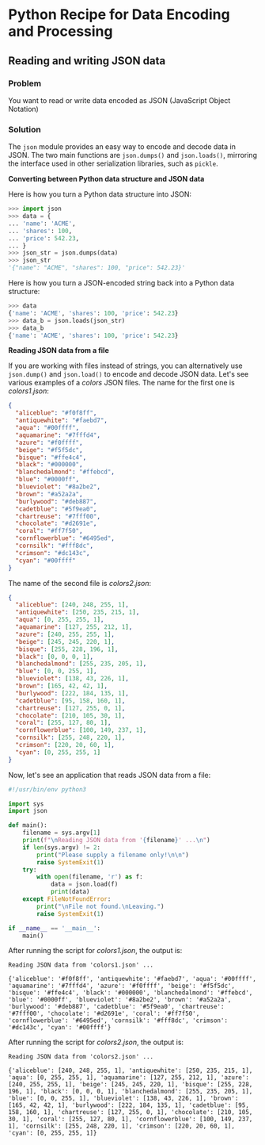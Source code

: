 # Python Recipe for Data Encoding and Processing

## Reading and writing JSON data

### Problem

You want to read or write data encoded as JSON (JavaScript Object 
Notation)

### Solution

The `json` module provides an easy way to encode and decode data in 
JSON. The two main functions are `json.dumps()` and `json.loads()`, 
mirroring the interface used in other serialization libraries, such 
as `pickle`.

**Converting between Python data structure and JSON data**

Here is how you turn a Python data structure into JSON:

```python
>>> import json
>>> data = {
... 'name': 'ACME', 
... 'shares': 100, 
... 'price': 542.23, 
... }
>>> json_str = json.dumps(data)
>>> json_str
'{"name": "ACME", "shares": 100, "price": 542.23}'
```

Here is how you turn a JSON-encoded string back into a Python data 
structure:

```python
>>> data
{'name': 'ACME', 'shares': 100, 'price': 542.23}
>>> data_b = json.loads(json_str)
>>> data_b
{'name': 'ACME', 'shares': 100, 'price': 542.23}
```

**Reading JSON data from a file**

If you are working with files instead of strings, you can alternatively 
use `json.dump()` and `json.load()` to encode and decode JSON data. 
Let's see various examples of a *colors* JSON files. The name for the 
first one is *colors1.json*:

```json
{
  "aliceblue": "#f0f8ff",
  "antiquewhite": "#faebd7",
  "aqua": "#00ffff",
  "aquamarine": "#7fffd4",
  "azure": "#f0ffff",
  "beige": "#f5f5dc",
  "bisque": "#ffe4c4",
  "black": "#000000",
  "blanchedalmond": "#ffebcd",
  "blue": "#0000ff",
  "blueviolet": "#8a2be2",
  "brown": "#a52a2a",
  "burlywood": "#deb887",
  "cadetblue": "#5f9ea0",
  "chartreuse": "#7fff00",
  "chocolate": "#d2691e",
  "coral": "#ff7f50",
  "cornflowerblue": "#6495ed",
  "cornsilk": "#fff8dc",
  "crimson": "#dc143c",
  "cyan": "#00ffff"
}
```

The name of the second file is *colors2.json*:

```json
{
  "aliceblue": [240, 248, 255, 1],
  "antiquewhite": [250, 235, 215, 1],
  "aqua": [0, 255, 255, 1],
  "aquamarine": [127, 255, 212, 1],
  "azure": [240, 255, 255, 1],
  "beige": [245, 245, 220, 1],
  "bisque": [255, 228, 196, 1],
  "black": [0, 0, 0, 1],
  "blanchedalmond": [255, 235, 205, 1],
  "blue": [0, 0, 255, 1],
  "blueviolet": [138, 43, 226, 1],
  "brown": [165, 42, 42, 1],
  "burlywood": [222, 184, 135, 1],
  "cadetblue": [95, 158, 160, 1],
  "chartreuse": [127, 255, 0, 1],
  "chocolate": [210, 105, 30, 1],
  "coral": [255, 127, 80, 1],
  "cornflowerblue": [100, 149, 237, 1],
  "cornsilk": [255, 248, 220, 1],
  "crimson": [220, 20, 60, 1],
  "cyan": [0, 255, 255, 1]
}
```

Now, let's see an application that reads JSON data from a file:

```python
#!/usr/bin/env python3

import sys
import json

def main():
    filename = sys.argv[1]
    print(f"\nReading JSON data from '{filename}' ...\n")
    if len(sys.argv) != 2:
        print("Please supply a filename only!\n\n")
        raise SystemExit(1)
    try:
        with open(filename, 'r') as f:
            data = json.load(f)
            print(data)
    except FileNotFoundError:
        print("\nFile not found.\nLeaving.")
        raise SystemExit(1)

if __name__ == '__main__':
    main()
```

After running the script for *colors1.json*, the output is:

```
Reading JSON data from 'colors1.json' ...

{'aliceblue': '#f0f8ff', 'antiquewhite': '#faebd7', 'aqua': '#00ffff', 'aquamarine': '#7fffd4', 'azure': '#f0ffff', 'beige': '#f5f5dc', 'bisque': '#ffe4c4', 'black': '#000000', 'blanchedalmond': '#ffebcd', 'blue': '#0000ff', 'blueviolet': '#8a2be2', 'brown': '#a52a2a', 'burlywood': '#deb887', 'cadetblue': '#5f9ea0', 'chartreuse': '#7fff00', 'chocolate': '#d2691e', 'coral': '#ff7f50', 'cornflowerblue': '#6495ed', 'cornsilk': '#fff8dc', 'crimson': '#dc143c', 'cyan': '#00ffff'}
```

After running the script for *colors2.json*, the output is:

```
Reading JSON data from 'colors2.json' ...

{'aliceblue': [240, 248, 255, 1], 'antiquewhite': [250, 235, 215, 1], 'aqua': [0, 255, 255, 1], 'aquamarine': [127, 255, 212, 1], 'azure': [240, 255, 255, 1], 'beige': [245, 245, 220, 1], 'bisque': [255, 228, 196, 1], 'black': [0, 0, 0, 1], 'blanchedalmond': [255, 235, 205, 1], 'blue': [0, 0, 255, 1], 'blueviolet': [138, 43, 226, 1], 'brown': [165, 42, 42, 1], 'burlywood': [222, 184, 135, 1], 'cadetblue': [95, 158, 160, 1], 'chartreuse': [127, 255, 0, 1], 'chocolate': [210, 105, 30, 1], 'coral': [255, 127, 80, 1], 'cornflowerblue': [100, 149, 237, 1], 'cornsilk': [255, 248, 220, 1], 'crimson': [220, 20, 60, 1], 'cyan': [0, 255, 255, 1]}
```
